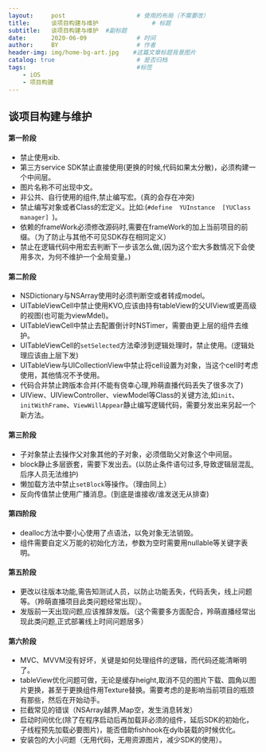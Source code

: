 ```yaml
---
layout:     post                    # 使用的布局（不需要改）
title:      谈项目构建与维护               # 标题 
subtitle:   谈项目构建与维护  #副标题
date:       2020-06-09              # 时间
author:     BY                      # 作者
header-img: img/home-bg-art.jpg    #这篇文章标题背景图片
catalog: true                       # 是否归档
tags:                               #标签
    - iOS
    - 项目构建
---
```


## 谈项目构建与维护

#### 第一阶段

* 禁止使用xib.
* 第三方service SDK禁止直接使用(更换的时候,代码如果太分散)，必须构建一个中间层。
* 图片名称不可出现中文。
* 非公共、自行使用的组件,禁止编写宏。(真的会存在冲突)
* 禁止编写对象或者Class的宏定义。比如:(`#define  YUInstance  [YUClass manager] `)。
*  依赖的frameWork必须修改源码时,需要在frameWork的加上当前项目的前缀。（为了防止与其他不可见SDK存在相同定义）
*  禁止在逻辑代码中用宏去判断下一步该怎么做,(因为这个宏大多数情况下会使用多次，为何不维护一个全局变量。)
  


#### 第二阶段 

* NSDictionary与NSArray使用时必须判断空或者转成model。
* UITableViewCell中禁止使用KVO,应该由持有tableView的父UIView或更高级的视图(也可能为viewMdel)。
* UITableViewCell中禁止去配置倒计时NSTimer，需要由更上层的组件去维护。
* UITableViewCell的`setSelected`方法牵涉到逻辑处理时，禁止使用。(逻辑处理应该由上层下发)
* UITableView与UICollectionView中禁止将cell设置为对象，当这个cell时考虑使用，其他情况不予使用。
*  代码合并禁止跨版本合并(不能有侥幸心理,羚萌直播代码丢失了很多次了)
*  UIView、UIViewController、viewModel等Class的关键方法,如`init`、`initWithFrame`、`ViewWillAppear`静止编写逻辑代码，需要分发出来另起一个新方法。



#### 第三阶段 

* 子对象禁止去操作父对象其他的子对象，必须借助父对象这个中间层。
* block静止多层嵌套，需要下发出去。(以防止条件语句过多,导致逻辑层混乱,后序人员无法维护)
* 懒加载方法中禁止`setBlock`等操作。（理由同上）
* 反向传值禁止使用广播消息。(到底是谁接收/谁发送无从排查)


#### 第四阶段

*  dealloc方法中要小心使用了点语法，以免对象无法销毁。
*  组件需要自定义万能的初始化方法，参数为空时需要用nullable等关键字表明。

#### 第五阶段 

* 更改以往版本功能,需告知测试人员，以防止功能丢失，代码丢失，线上问题等。（羚萌直播项目此类问题经常出现）。
*  发版前一天出现问题,应该推辞发版。（这个需要多方面配合，羚萌直播经常出现此类问题,正式部署线上时间问题居多）

#### 第六阶段 

*  MVC、MVVM没有好坏，关键是如何处理组件的逻辑，而代码还能清晰明了。
*  tableView优化问题可做，无论是缓存height,取消不见的图片下载、圆角以图片更换，甚至于更换组件用Texture替换。需要考虑的是影响当前项目的瓶颈有那些，然后在开始动手。
*  拦截常见的错误（NSArray越界,Map空，发生消息转发）
*  启动时间优化(除了在程序启动后再加载非必须的组件，延后SDK的初始化，子线程预先加载必要图片)，能否借助fishhook在dylb装载的时候优化。
* 安装包的大小问题（无用代码，无用资源图片，减少SDK的使用）。



